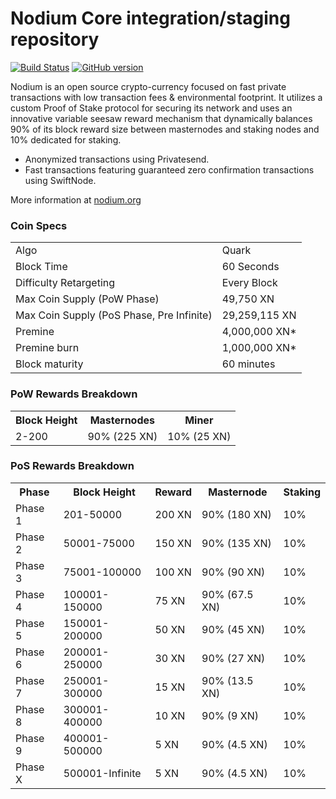 Nodium Core integration/staging repository
=====================================

[![Build Status](https://travis-ci.org/PIVX-Project/PIVX.svg?branch=master)](https://travis-ci.org/PIVX-Project/PIVX) [![GitHub version](https://badge.fury.io/gh/PIVX-Project%2FPIVX.svg)](https://badge.fury.io/gh/PIVX-Project%2FPIVX)

Nodium is an open source crypto-currency focused on fast private transactions with low transaction fees & environmental footprint.  It utilizes a custom Proof of Stake protocol for securing its network and uses an innovative variable seesaw reward mechanism that dynamically balances 90% of its block reward size between masternodes and staking nodes and 10% dedicated for staking. 
- Anonymized transactions using Privatesend.
- Fast transactions featuring guaranteed zero confirmation transactions using SwiftNode.

More information at [nodium.org](http://www.nodium.org)

### Coin Specs
<table>
<tr><td>Algo</td><td>Quark</td></tr>
<tr><td>Block Time</td><td>60 Seconds</td></tr>
<tr><td>Difficulty Retargeting</td><td>Every Block</td></tr>
<tr><td>Max Coin Supply (PoW Phase)</td><td>49,750 XN</td></tr>
<tr><td>Max Coin Supply (PoS Phase, Pre Infinite)</td><td>29,259,115 XN</td></tr>
<tr><td>Premine</td><td>4,000,000 XN*</td></tr>
<tr><td>Premine burn</td><td>1,000,000 XN*</td></tr>
<tr><td>Block maturity</td><td>60 minutes</td></tr>
</table>

### PoW Rewards Breakdown

<table>
<th>Block Height</th><th>Masternodes</th><th>Miner</th>
<tr><td>2-200</td><td>90% (225 XN)</td><td>10% (25 XN)</td></tr>
</table>

### PoS Rewards Breakdown

<table>
<th>Phase</th><th>Block Height</th><th>Reward</th><th>Masternode</th><th>Staking</th>
<tr><td>Phase 1</td><td>201-50000</td><td>200 XN</td><td>90% (180 XN)</td><td>10%</td></tr>
<tr><td>Phase 2</td><td>50001-75000</td><td>150 XN</td><td>90% (135 XN)</td><td>10%</td></tr>
<tr><td>Phase 3</td><td>75001-100000</td><td>100 XN</td><td>90% (90 XN)</td><td>10%</td></tr>
<tr><td>Phase 4</td><td>100001-150000</td><td>75 XN</td><td>90% (67.5 XN)</td><td>10%</td></tr>
<tr><td>Phase 5</td><td>150001-200000</td><td>50 XN</td><td>90% (45 XN)</td><td>10%</td></tr>
<tr><td>Phase 6</td><td>200001-250000</td><td>30 XN</td><td>90% (27 XN)</td><td>10%</td></tr>
<tr><td>Phase 7</td><td>250001-300000</td><td>15 XN</td><td>90% (13.5 XN)</td><td>10%</td></tr>
<tr><td>Phase 8</td><td>300001-400000</td><td>10 XN</td><td>90% (9 XN)</td><td>10%</td></tr>
<tr><td>Phase 9</td><td>400001-500000</td><td>5 XN</td><td>90% (4.5 XN)</td><td>10%</td></tr>
<tr><td>Phase X</td><td>500001-Infinite</td><td>5 XN</td><td>90% (4.5 XN)</td><td>10%</td></tr>
</table>
